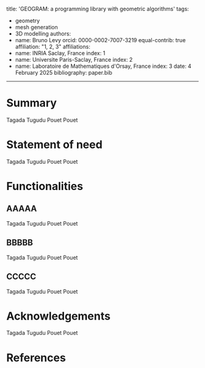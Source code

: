 title: 'GEOGRAM: a programming library with geometric algorithms'
tags:
  - geometry
  - mesh generation
  - 3D modelling
authors:
  - name: Bruno Levy
    orcid: 0000-0002-7007-3219
    equal-contrib: true
    affiliation: "1, 2, 3"
affiliations:
 - name: INRIA Saclay, France
   index: 1
 - name: Universite Paris-Saclay, France
   index: 2
 - name: Laboratoire de Mathematiques d'Orsay, France
   index: 3
date: 4 February 2025
bibliography: paper.bib

---

# Summary

Tagada Tugudu Pouet Pouet

# Statement of need

Tagada Tugudu Pouet Pouet

# Functionalities

## AAAAA

Tagada Tugudu Pouet Pouet

## BBBBB

Tagada Tugudu Pouet Pouet

## CCCCC

Tagada Tugudu Pouet Pouet

# Acknowledgements

Tagada Tugudu Pouet Pouet

# References
